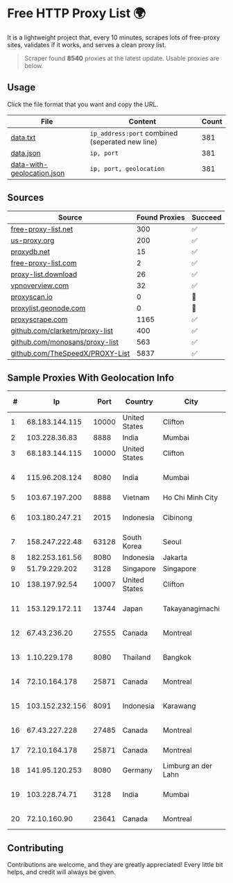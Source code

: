 
# Free HTTP Proxy List 🌍

It is a lightweight project that, every 10 minutes, scrapes lots of free-proxy sites, validates if it works, and serves a clean proxy list.


> Scraper found **8540** proxies at the latest update. Usable proxies are below.

## Usage

Click the file format that you want and copy the URL.


|File|Content|Count|
|----|-------|-----|
|[data.txt](https://raw.githubusercontent.com/themiralay/Proxy-List-World/master/data.txt)|`ip_address:port` combined (seperated new line)|381|
|[data.json](https://raw.githubusercontent.com/themiralay/Proxy-List-World/master/data.json)|`ip, port`|381|
|[data-with-geolocation.json](https://raw.githubusercontent.com/themiralay/Proxy-List-World/master/data-with-geolocation.json)|`ip, port, geolocation`|381|

## Sources

|Source|Found Proxies|Succeed|
|------|-------------|-------|
|[free-proxy-list.net](https://free-proxy-list.net)|300|✅|
|[us-proxy.org](https://www.us-proxy.org)|200|✅|
|[proxydb.net](http://proxydb.net)|15|✅|
|[free-proxy-list.com](https://free-proxy-list.com/?page=&port=&type%5B%5D=http&type%5B%5D=https&up_time=0&search=Search)|2|✅|
|[proxy-list.download](https://www.proxy-list.download/HTTP)|26|✅|
|[vpnoverview.com](https://vpnoverview.com/privacy/anonymous-browsing/free-proxy-servers)|32|✅|
|[proxyscan.io](https://www.proxyscan.io)|0|🚫|
|[proxylist.geonode.com](https://proxylist.geonode.com/api/proxy-list?limit=300&page=1&sort_by=lastChecked&sort_type=desc&protocols=http,https)|0|🚫|
|[proxyscrape.com](https://api.proxyscrape.com/v2/?request=displayproxies&protocol=http&timeout=10000&country=all&ssl=all&anonymity=all)|1165|✅|
|[github.com/clarketm/proxy-list](https://raw.githubusercontent.com/clarketm/proxy-list/master/proxy-list-raw.txt)|400|✅|
|[github.com/monosans/proxy-list](https://raw.githubusercontent.com/monosans/proxy-list/main/proxies/http.txt)|563|✅|
|[github.com/TheSpeedX/PROXY-List](https://raw.githubusercontent.com/TheSpeedX/PROXY-List/master/http.txt)|5837|✅|


## Sample Proxies With Geolocation Info

|#|Ip|Port|Country|City|Internet Service Provider|
|-|--|----|-------|----|-------------------------|
|1|68.183.144.115|10000|United States|Clifton|DigitalOcean, LLC|
|2|103.228.36.83|8888|India|Mumbai|DXT|
|3|68.183.144.115|10000|United States|Clifton|DigitalOcean, LLC|
|4|115.96.208.124|8080|India|Mumbai|Hathway IP over Cable Internet Access|
|5|103.67.197.200|8888|Vietnam|Ho Chi Minh City|VTDIGITAL|
|6|103.180.247.21|2015|Indonesia|Cibinong|PT Cakrawala Sarana Solusindo|
|7|158.247.222.48|63128|South Korea|Seoul|The Constant Company, LLC|
|8|182.253.161.56|8080|Indonesia|Jakarta|BIZNET|
|9|51.79.229.202|3128|Singapore|Singapore|OVH Hosting|
|10|138.197.92.54|10007|United States|Clifton|DigitalOcean, LLC|
|11|153.129.172.11|13744|Japan|Takayanagimachi|NTT Communications Corporation|
|12|67.43.236.20|27555|Canada|Montreal|GloboTech Communications|
|13|1.10.229.178|8080|Thailand|Bangkok|TOT Public Company Limited|
|14|72.10.164.178|25871|Canada|Montreal|GloboTech Communications|
|15|103.152.232.156|8091|Indonesia|Karawang|PT Kingpolah Network Solutions|
|16|67.43.227.228|27485|Canada|Montreal|GloboTech Communications|
|17|72.10.164.178|25871|Canada|Montreal|GloboTech Communications|
|18|141.95.120.253|8080|Germany|Limburg an der Lahn|OVH SAS|
|19|103.228.74.71|3128|India|Mumbai|Suvan Medi Care Unit Pvt Ltd|
|20|72.10.160.90|23641|Canada|Montreal|GloboTech Communications|



## Contributing

Contributions are welcome, and they are greatly appreciated! Every
little bit helps, and credit will always be given.

